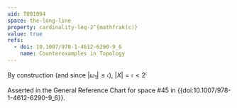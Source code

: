 ```yaml
---
uid: T001004
space: the-long-line
property: cardinality-leq-2^{mathfrak(c)}
value: true
refs:
  - doi: 10.1007/978-1-4612-6290-9_6
    name: Counterexamples in Topology
---
```

By construction (and since $|\omega_1| \leq \mathfrak{c}$), $|X| = \mathfrak{c} < 2^\mathfrak{c}$

Asserted in the General Reference Chart for space #45 in
{{doi:10.1007/978-1-4612-6290-9_6}}.
